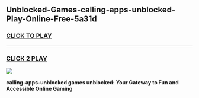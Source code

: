 
## Unblocked-Games-calling-apps-unblocked-Play-Online-Free-5a31d
<h3>
<a href="https://premium76.site?title=calling-apps-unblocked&ref=26A">CLICK TO PLAY</a></h3>
<hr>

<h3>
<a href="https://premium76.site?title=calling-apps-unblocked&ref=26A">CLICK 2 PLAY</a>
  
</h3>

<a href="https://premium76.site?title=calling-apps-unblocked&ref=26A"><img src="https://clearcache.store/games.png"></a>


**calling-apps-unblocked games unblocked: Your Gateway to Fun and Accessible Online Gaming**
